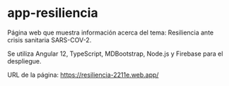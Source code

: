 # app-resiliencia
Página web que muestra información acerca del tema: Resiliencia ante crisis sanitaria SARS-COV-2. 

Se utiliza Angular 12, TypeScript, MDBootstrap, Node.js y Firebase para el despliegue.

URL de la página: https://resiliencia-2211e.web.app/
